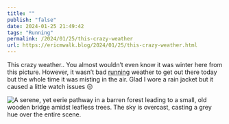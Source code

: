 ```yaml
---
title: ""
publish: "false"
date: 2024-01-25 21:49:42
tags: "Running"
permalink: /2024/01/25/this-crazy-weather
url: https://ericmwalk.blog/2024/01/25/this-crazy-weather.html
---
```


This crazy weather.. You almost wouldn’t even know it was winter here from this picture. However, it wasn’t bad [running](https://strava.com/activities/10628956808) weather to get out there today but the whole time it was misting in the air. Glad I wore a rain jacket but it caused a little watch issues 😒

![A serene, yet eerie pathway in a barren forest leading to a small, old wooden bridge amidst leafless trees. The sky is overcast, casting a grey hue over the entire scene.](https://ericmwalk.blog/uploads/2024/img-7647.jpeg)